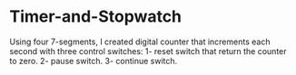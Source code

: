 # Timer-and-Stopwatch
Using four 7-segments, I created digital counter that increments each second with three control switches:
1- reset switch that return the counter to zero.
2- pause switch.
3- continue switch.
